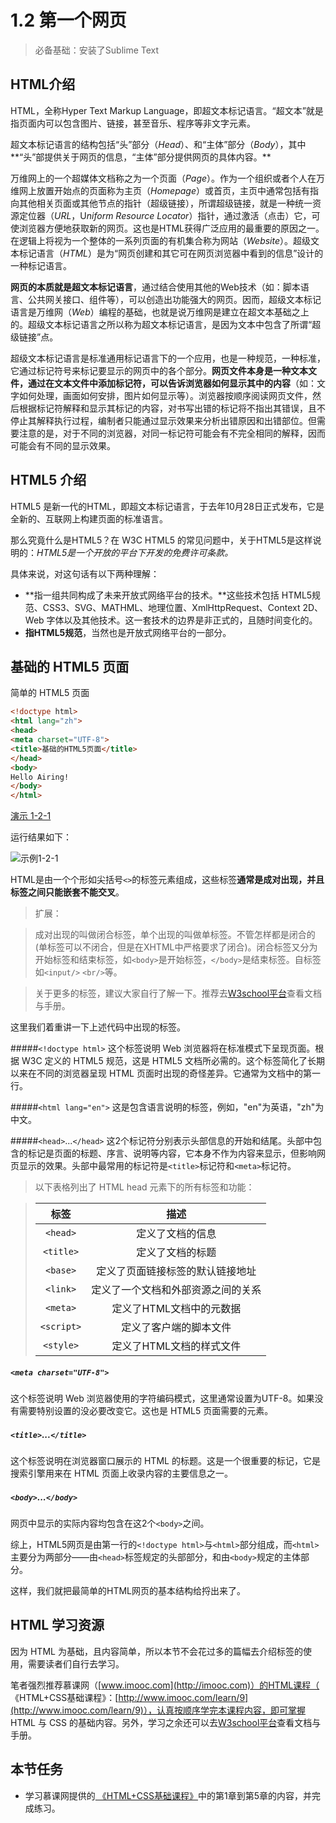 # 1.2 第一个网页

> 必备基础：安装了Sublime Text

## HTML介绍

HTML，全称Hyper Text Markup Language，即超文本标记语言。“超文本”就是指页面内可以包含图片、链接，甚至音乐、程序等非文字元素。

超文本标记语言的结构包括“头”部分（*Head*）、和“主体”部分（*Body*），其中**“头”部提供关于网页的信息，“主体”部分提供网页的具体内容。**

万维网上的一个超媒体文档称之为一个页面（*Page*）。作为一个组织或者个人在万维网上放置开始点的页面称为主页（*Homepage*）或首页，主页中通常包括有指向其他相关页面或其他节点的指针（超级链接），所谓超级链接，就是一种统一资源定位器（*URL*，U*niform Resource Locator*）指针，通过激活（点击）它，可使浏览器方便地获取新的网页。这也是HTML获得广泛应用的最重要的原因之一。在逻辑上将视为一个整体的一系列页面的有机集合称为网站（*Website*）。超级文本标记语言（*HTML*）是为“网页创建和其它可在网页浏览器中看到的信息”设计的一种标记语言。

<!--more-->

**网页的本质就是超文本标记语言**，通过结合使用其他的Web技术（如：脚本语言、公共网关接口、组件等），可以创造出功能强大的网页。因而，超级文本标记语言是万维网（*Web*）编程的基础，也就是说万维网是建立在超文本基础之上的。超级文本标记语言之所以称为超文本标记语言，是因为文本中包含了所谓“超级链接”点。

超级文本标记语言是标准通用标记语言下的一个应用，也是一种规范，一种标准，它通过标记符号来标记要显示的网页中的各个部分。**网页文件本身是一种文本文件，通过在文本文件中添加标记符，可以告诉浏览器如何显示其中的内容**（如：文字如何处理，画面如何安排，图片如何显示等）。浏览器按顺序阅读网页文件，然后根据标记符解释和显示其标记的内容，对书写出错的标记将不指出其错误，且不停止其解释执行过程，编制者只能通过显示效果来分析出错原因和出错部位。但需要注意的是，对于不同的浏览器，对同一标记符可能会有不完全相同的解释，因而可能会有不同的显示效果。

## HTML5 介绍

HTML5 是新一代的HTML，即超文本标记语言，于去年10月28日正式发布，它是全新的、互联网上构建页面的标准语言。

那么究竟什么是HTML5？在 W3C HTML5 的常见问题中，关于HTML5是这样说明的：*HTML5是一个开放的平台下开发的免费许可条款。*

具体来说，对这句话有以下两种理解：
* **指一组共同构成了未来开放式网络平台的技术。**这些技术包括 HTML5规范、CSS3、SVG、MATHML、地理位置、XmlHttpRequest、Context 2D、Web 字体以及其他技术。这一套技术的边界是非正式的，且随时间变化的。
* **指HTML5规范**，当然也是开放式网络平台的一部分。

## 基础的 HTML5 页面

简单的 HTML5 页面
```HTML
<!doctype html>
<html lang="zh">
<head>
<meta charset="UTF-8">
<title>基础的HTML5页面</title> 
</head>
<body>
Hello Airing! 
</body> 
</html>
```
[演示 1-2-1](http://ursb.me/before-coding/code/1/1-2-1.html)

运行结果如下：

![示例1-2-1](http://qiniu.ursb.me/image/2016070701.png-800.jpg)

HTML是由一个个形如尖括号`<>`的标签元素组成，这些标签**通常是成对出现，并且标签之间只能嵌套不能交叉**。

> 扩展：

> 成对出现的叫做闭合标签，单个出现的叫做单标签。不管怎样都是闭合的(单标签可以不闭合，但是在XHTML中严格要求了闭合)。闭合标签又分为开始标签和结束标签，如`<body>`是开始标签，`</body>`是结束标签。自标签如`<input/>` `<br/>`等。

> 关于更多的标签，建议大家自行了解一下。推荐去[W3school平台](http://www.w3school.com.cn)查看文档与手册。

这里我们着重讲一下上述代码中出现的标签。

#####`<!doctype html>`
这个标签说明 Web 浏览器将在标准模式下呈现页面。根据 W3C 定义的 HTML5 规范，这是 HTML5 文档所必需的。这个标签简化了长期以来在不同的浏览器呈现 HTML 页面时出现的奇怪差异。它通常为文档中的第一行。

#####`<html lang="en">`
这是包含语言说明的<html>标签，例如，"en"为英语，"zh"为中文。

#####`<head>`...`</head>`
这2个标记符分别表示头部信息的开始和结尾。头部中包含的标记是页面的标题、序言、说明等内容，它本身不作为内容来显示，但影响网页显示的效果。头部中最常用的标记符是`<title>`标记符和`<meta>`标记符。

> 以下表格列出了 HTML head 元素下的所有标签和功能：

> |标签|描述|
> |:--:|:--:|
> |`<head>`|定义了文档的信息|
> |`<title>`|定义了文档的标题|
> |`<base>`|定义了页面链接标签的默认链接地址|
> |`<link>`|定义了一个文档和外部资源之间的关系|
> |`<meta>`|定义了HTML文档中的元数据|
> |`<script>`|定义了客户端的脚本文件|
> |`<style>`|定义了HTML文档的样式文件|

##### `<meta charset="UTF-8">`
这个标签说明 Web 浏览器使用的字符编码模式，这里通常设置为UTF-8。如果没有需要特别设置的没必要改变它。这也是 HTML5 页面需要的元素。

##### `<title>`...`</title>`
这个标签说明在浏览器窗口展示的 HTML 的标题。这是一个很重要的标记，它是搜索引擎用来在 HTML 页面上收录内容的主要信息之一。
##### `<body>`...`</body>`
网页中显示的实际内容均包含在这2个`<body>`之间。

综上，HTML5网页是由第一行的`<!doctype html>`与`<html>`部分组成，而`<html>`主要分为两部分——由`<head>`标签规定的头部部分，和由`<body>`规定的主体部分。

这样，我们就把最简单的HTML网页的基本结构给捋出来了。

## HTML 学习资源

因为 HTML 为基础，且内容简单，所以本节不会花过多的篇幅去介绍标签的使用，需要读者们自行去学习。

笔者强烈推荐慕课网（[www.imooc.com](http://imooc.com)）的HTML课程（
《HTML+CSS基础课程》：[http://www.imooc.com/learn/9](http://www.imooc.com/learn/9)），认真按顺序学完本课程内容，即可掌握 HTML 与 CSS 的基础内容。另外，学习之余还可以去[W3school平台](http://www.w3school.com.cn)查看文档与手册。

## 本节任务
* 学习慕课网提供的[
《HTML+CSS基础课程》](http://www.imooc.com/learn/9)中的第1章到第5章的内容，并完成练习。

